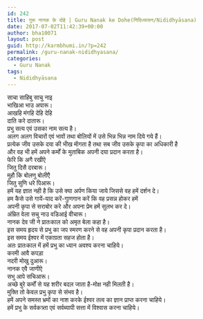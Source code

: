 ```yaml
---
id: 242
title: गुरू नानक के दोहे | Guru Nanak ke Dohe(निदिध्यासन/Nididhyāsana)
date: 2017-07-02T11:42:39+00:00
author: bha10071
layout: post
guid: http://karmbhumi.in/?p=242
permalink: /guru-nanak-nididhyasana/
categories:
  - Guru Nanak
tags:
  - Nididhyāsana
---
```

<div class="doha">
  <div class="hindi original">
    साचा साहिबु साचु नाइ<br /> भाखिआ भाउ अपारू।<br /> आखहि मंगहि देहि देहि<br /> दाति करे दातारू।
  </div>
  
  <div class="hindi">
    प्रभु सत्य एवं उसका नाम सत्य है।<br /> अलग अलग विचारों एवं भावों तथा बोलियों में उसे भिन्न भिन्न नाम दिये गये हैं।<br /> प्रत्येक जीव उसके दया की भीख माॅगता है तथा सब जीव उसके कृपा का अधिकारी है<br /> और वह भी हमें अपने कर्मों के मुताबिक अपनी दया प्रदान करता है।
  </div>
</div>

<div class="doha">
  <div class="hindi original">
    फेरि कि अगै रखीऐ<br /> जितु दिसै दरबारू।<br /> मुहौ कि बोलणु बोलीएै<br /> जितु सुणि धरे पिआरू।
  </div>
  
  <div class="hindi">
    हमें यह ज्ञात नही है कि उसे क्या अर्पण किया जाये जिससे वह हमें दर्शन दे।<br /> हम कैसे उसे गायें-याद करें-गाुणगान करें कि वह प्रसन्न होकर हमें<br /> अपनी कृपा से सराबोर करे और अपना प्रेम हमें सुलभ कर दे।
  </div>
</div>

<div class="doha">
  <div class="hindi original">
    अंम्रित वेला सचु नाउ वडिआई वीचारू।
  </div>
  
  <div class="hindi">
    नानक देव जी ने प्रातःकाल को अमृत बेला कहा है।<br /> इस समय हृदय से प्रभु का जप स्मरण करने से वह अपनी कृपा प्रदान करता है।<br /> इस समय ईश्वर में एकाग्रता सहज होता है।<br /> अतः प्रातःकाल में हमें प्रभु का ध्यान अवश्य करना चाहिये।
  </div>
</div>

<div class="doha">
  <div class="hindi original">
    करमी आवै कपड़ा<br /> नदरी मोखु दुआरू।<br /> नानक एवै जाणीऐ<br /> सभु आपे सचिआरू।
  </div>
  
  <div class="hindi">
    अच्छे बुरे कर्मों से यह शरीर बदल जाता है-मोक्ष नही मिलती है।<br /> मुक्ति तो केवल प्रभु कृपा से संभव है।<br /> हमें अपने समस्त भ्रमों का नाश करके ईश्वर तत्व का ज्ञान प्राप्त करना चाहिये।<br /> हमें प्रभु के सर्वकत्र्ता एवं सर्वब्यापी सत्ता में विश्वास करना चाहिये।
  </div>
</div>
